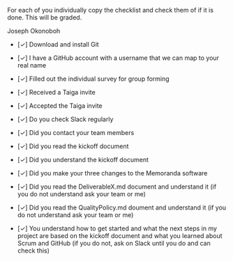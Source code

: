 For each of you individually copy the checklist and check them of if it is done. This will be graded.

Joseph Okonoboh
  
- [✓] Download and install Git
  
- [✓] I have a GitHub account with a username that we can map to your real name

- [✓] Filled out the individual survey for group forming

- [✓] Received a Taiga invite

- [✓] Accepted the Taiga invite

- [✓] Do you check Slack regularly

- [✓] Did you contact your team members

- [✓] Did you read the kickoff document

- [✓] Did you understand the kickoff document

- [✓] Did you make your three changes to the Memoranda software

- [✓] Did you read the DeliverableX.md document and understand it (if you do not understand ask your team or me)

- [✓] Did you read the QualityPolicy.md doument and understand it (if you do not understand ask your team or me)

- [✓] You understand how to get started and what the next steps in my project are based on the kickoff document and what you learned about Scrum and GitHub (if you do not, ask on Slack until you do and can check this)
